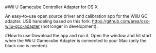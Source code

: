 #Wii U Gamecube Controller Adapter for OS X

An easy-to-use open source driver and calibration app for the WiiU GC adapter. USB handeling based on this fork: https://github.com/area/osx-wiiu-gcc-adapter (not longer in development).


#How to use
Download the app and run it. Open the window and hit start when the Wii U Gamecube Adapter is connected to your Mac (only the black one is needed). 
